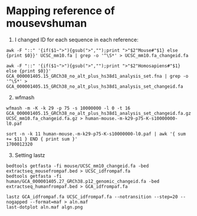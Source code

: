 # Mapping  reference of mousevshuman

1. I changed ID for each sequence in each reference:

```shell
awk -F "::" '{if($1~">"){gsub(">","");print ">"$2"Mouse#"$1} else {print $0}}' UCSC_mm10.fa | grep -o '^\S*' > UCSC_mm10.fa_changeid.fa
```
```shell
awk -F "::" '{if($1~">"){gsub(">","");print ">"$2"Homosapiens#"$1} else {print $0}}' GCA_000001405.15_GRCh38_no_alt_plus_hs38d1_analysis_set.fna | grep -o '^\S*' > GCA_000001405.15_GRCh38_no_alt_plus_hs38d1_analysis_set_changeid.fa
```

2. wfmash

```shell
wfmash -m -K -k 29 -p 75 -s 10000000 -l 0 -t 16 GCA_000001405.15_GRCh38_no_alt_plus_hs38d1_analysis_set_changeid.fa.gz UCSC_mm10.fa_changeid.fa.gz > human-mouse.-m-k29-p75-K-s10000000-l0.paf
```

```shell
sort -n -k 11 human-mouse.-m-k29-p75-K-s10000000-l0.paf | awk '{ sum += $11 } END { print sum }'
1700012320
```
3. Setting lastz

```shell
bedtools getfasta -fi mouse/UCSC_mm10_changeid.fa -bed extractseq_mousefrompaf.bed > UCSC_idfrompaf.fa
bedtools getfasta -fi human/GCA_000001405.27_GRCh38.p12_genomic_changeid.fa -bed extractseq_humanfrompaf.bed > GCA_idfrompaf.fa
```

```shell
lastz GCA_idfrompaf.fa UCSC_idfrompaf.fa --notransition --step=20 --nogapped --format=maf > aln.maf
last-dotplot aln.maf algn.png
```
